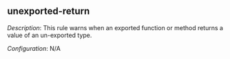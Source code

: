 ## unexported-return

_Description_: This rule warns when an exported function or method returns a value of an un-exported type.

_Configuration_: N/A

